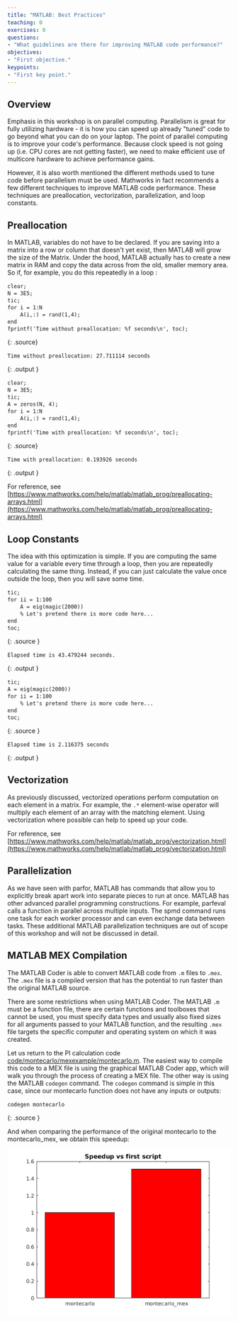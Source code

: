 ```yaml
---
title: "MATLAB: Best Practices"
teaching: 0
exercises: 0
questions:
- "What guidelines are there for improving MATLAB code performance?"
objectives:
- "First objective."
keypoints:
- "First key point."
---
```


## Overview

Emphasis in this workshop is on parallel computing.  Parallelism is great for fully utilizing hardware - it is how you can speed up already "tuned" code to go beyond what you can do on your laptop.  The point of parallel computing is to improve your code's performance.  Because clock speed is not going up (i.e. CPU cores are not getting faster), we need to make efficient use of multicore hardware to achieve performance gains.

However, it is also worth mentioned the different methods used to tune code before parallelism must be used.  Mathworks in fact recommends a few different techniques to improve MATLAB code performance.  These techniques are preallocation, vectorization, parallelization, and loop constants.


## Preallocation

In MATLAB, variables do not have to be declared.  If you are saving into a matrix into a row or column that doesn't yet exist, then MATLAB will grow the size of the Matrix.  Under the hood, MATLAB actually has to create a new matrix in RAM and copy the data across from the old, smaller memory area.  So if, for example, you do this repeatedly in a loop :

~~~
clear;
N = 3E5;
tic;
for i = 1:N
    A(i,:) = rand(1,4);
end
fprintf('Time without preallocation: %f seconds\n', toc);
~~~
{: .source}
~~~
Time without preallocation: 27.711114 seconds
~~~
{: .output }

~~~
clear;
N = 3E5;
tic;
A = zeros(N, 4);
for i = 1:N
    A(i,:) = rand(1,4);
end
fprintf('Time with preallocation: %f seconds\n', toc);
~~~
{: .source}
~~~
Time with preallocation: 0.193926 seconds
~~~
{: .output }

For reference, see [https://www.mathworks.com/help/matlab/matlab_prog/preallocating-arrays.html](https://www.mathworks.com/help/matlab/matlab_prog/preallocating-arrays.html)


## Loop Constants

The idea with this optimization is simple.  If you are computing the same value for a variable every time through a loop, then you are repeatedly calculating the same thing.  Instead, if you can just calculate the value once outside the loop, then you will save some time.

~~~
tic;
for ii = 1:100
    A = eig(magic(2000))
    % Let's pretend there is more code here...
end
toc;
~~~
{: .source }
~~~
Elapsed time is 43.479244 seconds.
~~~
{: .output }

~~~
tic;
A = eig(magic(2000))
for ii = 1:100
    % Let's pretend there is more code here...
end
toc;
~~~
{: .source }
~~~
Elapsed time is 2.116375 seconds
~~~
{: .output }


## Vectorization

As previously discussed, vectorized operations perform computation on each element in a matrix.  For example, the `.*` element-wise operator will multiply each element of an array with the matching element.  Using vectorization where possible can help to speed up your code.

For reference, see [https://www.mathworks.com/help/matlab/matlab_prog/vectorization.html](https://www.mathworks.com/help/matlab/matlab_prog/vectorization.html)


## Parallelization

As we have seen with parfor, MATLAB has commands that allow you to explicitly break apart work into separate pieces to run at once.  MATLAB has other advanced parallel programming constructions.  For example, parfeval calls a function in parallel across multiple inputs.  The spmd command runs one task for each worker processor and can even exchange data between tasks.  These additional MATLAB parallelization techniques are out of scope of this workshop and will not be discussed in detail.

## MATLAB MEX Compilation

The MATLAB Coder is able to convert MATLAB code from `.m` files to `.mex`.  The `.mex` file is a compiled version that has the potential to run faster than the original MATLAB source.

There are some restrictions when using MATLAB Coder.  The MATLAB `.m` must be a function file, there are certain functions and toolboxes that cannot be used, you must specify data types and usually also fixed sizes for all arguments passed to your MATLAB function, and the resulting `.mex` file targets the specific computer and operating system on which it was created.

Let us return to the PI calculation code [code/montecarlo/mexexample/montecarlo.m](../code/montecarlo/mexexample/montecarlo.m).  The easiest way to compile this code to a MEX file is using the graphical MATLAB Coder app, which will walk you through the process of creating a MEX file.  The other way is using the MATLAB `codegen` command.  The `codegen` command is simple in this case, since our montecarlo function does not have any inputs or outputs:

~~~
codegen montecarlo
~~~
{: .source }

And when comparing the performance of the original montecarlo to the montecarlo_mex, we obtain this speedup:

![Monte Carlo MEX Speedup](../fig/speedup_montecarlo_mex.png)
